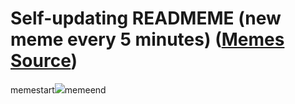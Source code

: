 # Self-updating READMEME (new meme every 5 minutes) ([Memes Source](https://bramses.notion.site/a49c1e962b7646879176ac3b327b6533?v=4d1eda54b170483cb03a40f257231764))

memestart![](https://www.notion.so/image/https%3A%2F%2Fs3-us-west-2.amazonaws.com%2Fsecure.notion-static.com%2Fcda1ba0c-c2d3-41ae-b84a-11ebc392741e%2FCF44F9D4-7B1F-4C4A-8794-6D221C90B793.png?table=block&id=adf6cf2c-b8c8-46c3-9371-60d2b1ae4677&cache=v2)memeend
